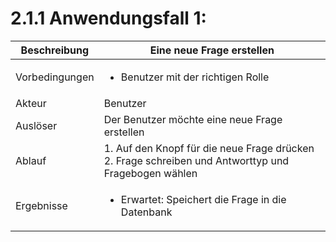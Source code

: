 # 2.1.1 Anwendungsfall 1: 

| Beschreibung | Eine neue Frage erstellen |
| ------------- | --- |
| Vorbedingungen | <ul><li> Benutzer mit der richtigen Rolle </li></ul> |
| Akteur | Benutzer |
| Auslöser | Der Benutzer möchte eine neue Frage erstellen |
| Ablauf | 1. Auf den Knopf für die neue Frage drücken <br/> 2. Frage schreiben und Antworttyp  und Fragebogen wählen |
| Ergebnisse | <ul><li>Erwartet: Speichert die Frage in die Datenbank</li></ul> |
